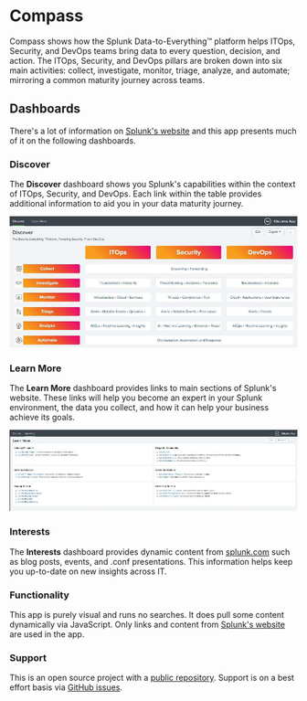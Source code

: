 # Compass

Compass shows how the Splunk Data-to-Everything&trade; platform helps ITOps, Security, and DevOps teams bring data to every question, decision, and action. The ITOps, Security, and DevOps pillars are broken down into six main activities: collect, investigate, monitor, triage, analyze, and automate; mirroring a common maturity journey across teams.

## Dashboards

There's a lot of information on [Splunk's website](https://splunk.com) and this app presents much of it on the following dashboards.

### Discover

The **Discover** dashboard shows you Splunk's capabilities within the context of ITOps, Security, and DevOps. Each link within the table provides additional information to aid you in your data maturity journey.

![discover dashboard screenshot](appserver/static/dashboard-discover-screenshot.jpg)

### Learn More

The **Learn More** dashboard provides links to main sections of Splunk's website. These links will help you become an expert in your Splunk environment, the data you collect, and how it can help your business achieve its goals.

![learn-more dashboard screenshot](appserver/static/dashboard-learn-more-screenshot.jpg)

### Interests

The **Interests** dashboard provides dynamic content from [splunk.com](https://splunk.com) such as blog posts, events, and .conf presentations. This information helps keep you up-to-date on new insights across IT.


### Functionality

This app is purely visual and runs no searches. It does pull some content dynamically via JavaScript. Only links and content from [Splunk's website](https://splunk.com) are used in the app.

### Support

This is an open source project with a [public repository](https://github.com/kellewic/splunk-welcome-app). Support is on a best effort basis via [GitHub issues](https://github.com/kellewic/splunk-welcome-app/issues).

